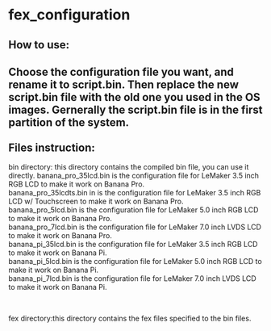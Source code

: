 fex_configuration
=================

How to use:
-----------------
Choose the configuration file you want, and rename it to script.bin. Then replace the new script.bin file with the old one you used in the OS images. Gernerally the script.bin file is in the first partition of the system.  
<br />
Files instruction:
------------------
bin directory: this directory contains the compiled bin file, you can use it directly.
banana_pro_35lcd.bin is the configuration file for LeMaker 3.5 inch RGB LCD to make it work on Banana Pro. <br />
banana_pro_35lcdts.bin in is the configuration file for LeMaker 3.5 inch RGB LCD w/ Touchscreen to make it work on Banana Pro. <br />
banana_pro_5lcd.bin is the configuration file for LeMaker 5.0 inch RGB LCD to make it work on Banana Pro. <br />
banana_pro_7lcd.bin is the configuration file for LeMaker 7.0 inch LVDS LCD to make it work on Banana Pro. <br />
banana_pi_35lcd.bin is the configuration file for LeMaker 3.5 inch RGB LCD to make it work on Banana Pi. <br />
banana_pi_5lcd.bin is the configuration file for LeMaker 5.0 inch RGB LCD to make it work on Banana Pi. <br />
banana_pi_7lcd.bin is the configuration file for LeMaker 7.0 inch LVDS LCD to make it work on Banana Pi. <br />

<br />

fex directory:this directory contains the fex files specified to the bin files.


